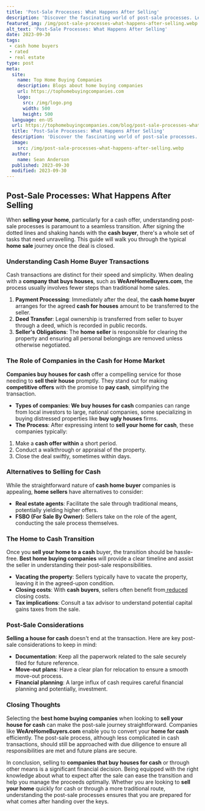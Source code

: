 ```yaml
---
title: 'Post-Sale Processes: What Happens After Selling'
description: 'Discover the fascinating world of post-sale processes. Learn what happens after selling and satisfy your curious mind with valuable insights.'
featured_img: /img/post-sale-processes-what-happens-after-selling.webp
alt_text: 'Post-Sale Processes: What Happens After Selling'
date: 2023-09-30
tags:
 - cash home buyers
 - rated
 - real estate
type: post
meta:
  site:
    name: Top Home Buying Companies
    description: Blogs about home buying companies
    url: https://tophomebuyingcompanies.com
    logo:
      src: /img/logo.png
      width: 500
      height: 500
  language: en-US
  url: https://tophomebuyingcompanies.com/blog/post-sale-processes-what-happens-after-selling
  title: 'Post-Sale Processes: What Happens After Selling'
  description: 'Discover the fascinating world of post-sale processes. Learn what happens after selling and satisfy your curious mind with valuable insights.'
  image:
    src: /img/post-sale-processes-what-happens-after-selling.webp
  author:
    name: Sean Anderson
  published: 2023-09-30
  modified: 2023-09-30
---
```



## Post-Sale Processes: What Happens After Selling

When **selling your home**, particularly for a cash offer, understanding post-sale processes is paramount to a seamless transition. After signing the dotted lines and shaking hands with the **cash buyer**, there's a whole set of tasks that need unravelling. This guide will walk you through the typical **home sale** journey once the deal is closed.

### Understanding Cash Home Buyer Transactions

Cash transactions are distinct for their speed and simplicity. When dealing with a **company that buys houses**, such as **WeAreHomeBuyers.com**, the process usually involves fewer steps than traditional home sales.

1. **Payment Processing**: Immediately after the deal, the **cash home buyer** arranges for the agreed **cash for houses** amount to be transferred to the seller.
2. **Deed Transfer**: Legal ownership is transferred from seller to buyer through a deed, which is recorded in public records.
3. **Seller's Obligations**: The **home seller** is responsible for clearing the property and ensuring all personal belongings are removed unless otherwise negotiated.

### The Role of Companies in the Cash for Home Market

**Companies buy houses for cash** offer a compelling service for those needing to **sell their house** promptly. They stand out for making **competitive offers** with the promise to **pay cash**, simplifying the transaction.
  - **Types of companies**: **We buy houses for cash** companies can range from local investors to large, national companies, some specializing in buying distressed properties like **buy ugly houses** firms.
  - **The Process**: After expressing intent to **sell your home for cash**, these companies typically:

   1. Make a **cash offer within** a short period.
   2. Conduct a walkthrough or appraisal of the property.
   3. Close the deal swiftly, sometimes within days.

### Alternatives to Selling for Cash

While the straightforward nature of **cash home buyer** companies is appealing, **home sellers** have alternatives to consider:
  - **Real estate agents**: Facilitate the sale through traditional means, potentially yielding higher offers.
  - **FSBO (For Sale By Owner)**: Sellers take on the role of the agent, conducting the sale process themselves.

### The Home to Cash Transition

Once you **sell your home to a cash** buyer, the transition should be hassle-free. **Best home buying companies** will provide a clear timeline and assist the seller in understanding their post-sale responsibilities.
  - **Vacating the property**: Sellers typically have to vacate the property, leaving it in the agreed-upon condition.
  - **Closing costs**: With **cash buyers**, sellers often benefit from[  reduced](https://tophomebuyingcompanies.com/blog/ethical-considerations-in-dealing-with-buying-companies) closing costs.
  - **Tax implications**: Consult a tax advisor to understand potential capital gains taxes from the sale.

### Post-Sale Considerations

**Selling a house for cash** doesn't end at the transaction. Here are key post-sale considerations to keep in mind:
  - **Documentation**: Keep all the paperwork related to the sale securely filed for future reference.
  - **Move-out plans**: Have a clear plan for relocation to ensure a smooth move-out process.
  - **Financial planning**: A large influx of cash requires careful financial planning and potentially, investment.

### Closing Thoughts

Selecting the **best home buying companies** when looking to **sell your house for cash** can make the post-sale journey straightforward. Companies like **WeAreHomeBuyers.com** enable you to convert your **home for cash** efficiently. The post-sale process, although less complicated in cash transactions, should still be approached with due diligence to ensure all responsibilities are met and future plans are secure.

In conclusion, selling to **companies that buy houses for cash** or through other means is a significant financial decision. Being equipped with the right knowledge about what to expect after the sale can ease the transition and help you manage the proceeds optimally. Whether you are looking to **sell your home** quickly for cash or through a more traditional route, understanding the post-sale processes ensures that you are prepared for what comes after handing over the keys.